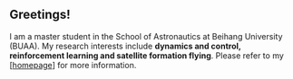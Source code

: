 ## Greetings!
I am a master student in the School of Astronautics at Beihang University (BUAA).
My research interests include **dynamics and control, reinforcement learning and satellite formation flying**.
Please refer to my \[[homepage](https://zcen-xiong.github.io/)\] for more information.

<!---
ZCen-Xiong/ZCen-Xiong is a ✨ special ✨ repository because its `README.md` (this file) appears on your GitHub profile.
You can click the Preview link to take a look at your changes.
--->
